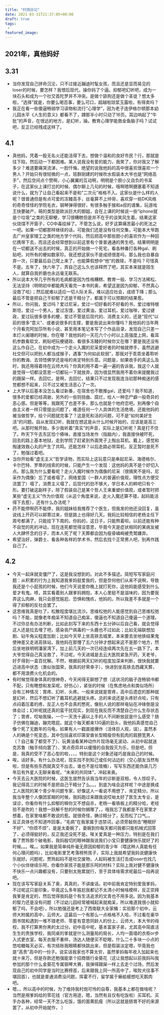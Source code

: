 ```yaml
---
title: "村炮日记"
date: 2021-03-31T21:37:05+08:00
draft: true
tags:
 - 
featured_image:
---
```

## 2021年，真他妈好
## 3.31
- 当你发现自己拼命沉沦，只不过接近蹦迪时髦女孩，而且还是显而易见的loser的时候，要怎样？我恨后现代，操你妈了个逼。抑郁吧幻听吧，成为一块石头和成为一个社交首陀罗并不冲突。是做个舔狗还是做个圣徒？想太多啦，“选择”就是，你要么喝百事，要么可口，超越啦琼浆玉露啦，有得卖吗？
- 我正在看一些傻逼畅销学习读物和流行“心理学”，因为老子连伊格尔顿那本幼儿园水平《人生的意义》都看不了，蹲那半小时只动了16页。耳边响起了“牛批”的声音，在很远的地方，是幻听，操。教育心理学能救金鱼脑子吗？试试吧，反正已经残成这样了。
## 4.1
- 真他妈，凭着一股无名火还能活得下去，想做个温和的良好市民？行，那就是往下陷，然后动一下都困难。某人说我没有爱的能力，我笑了，你对我又了解多少？难道要痛哭流涕，一脸忏悔，绝望的说我他妈的高中很喜欢很喜欢一个男人？开始只有很轻微的一点，班群刚建的时候吹水假装本大爷也是“网络高手”，然后空间点个赞啊，小心翼翼的互动啊，明明是个胆小又自负的书呆子，在这家伙上课打岔的时候、偶尔聊上几句的时候，哦啊嗯啊搪塞着不知道说什么，就为了让自己看起来不是和“二次元”格格不入。这家伙是什么样的人呢？很普通但是有点可爱的冻鳗高手，丝毫算不上帅哥，喜欢穿一些DK风格的奇奇怪怪的学院毛衣，钢琴弹得很好，有很多触手猴和a叔的谱集，玩游戏王快要破产，萌的类型是欧派巨大的御姐，会在上课的时候说一些“iphone就是个垃圾”之类的无聊梗，学习很糟糕但是并不在乎的谈笑风生着。结果这家伙烧煤不开窗子，CO中毒挂掉了。不管怎么说，好歹这算痛苦最小的死法之一吧。如果一切都那样继续的话，可能我们还是没有任何交集，可能本大爷跑去广州皇家理工之类的地方学个代码，然后把高中那些胆小的喜欢作为一种回忆携带下去，而且还会经常想到以前这里有个普普通通的男生吧。结果明明是在一切都送不出去的时候，真正的开始做一个死宅，看各种番打各种gal、刷贴吧，对所有的梗如数家珍。我还想这家伙不是成绩很差吗，那么我也自暴自弃一次，只要最后自己爬上来了，也能算假想中“他”的救赎，不是吗？可惜真不是。五年了，快六年了，弄自己这么久也该释然了吧，其实本来就是陌生人，就算自我折磨也永远毫无联系。
- 所以说本大爷几乎所有的毛病都是因为性格糟糕、教育一般、学习方法稀松、无法坚持（明明初中都能两天看完一本书的奥，希望这是因为抑郁，不然真心没救了哈）；然后就难以适应一切人际关系，难以适应社会，成绩下降；那么最后不管是把自己干抑郁了还是干精分了，都属于可以预期的结果惹。
- 所以，你问我，爱过吗？爱过尼采，爱过一切好看的不好看的书，爱过维特根斯坦，爱过一个男人，爱过冻馒，爱过黄油，爱过耳机，爱过咖啡，爱过键政，爱过玩很多很多的梗，爱过不管是后现代的、消费主义的，还是“现代”以前的很多“意义”、或者说很多的支撑，要是我说出来你懂吗？我他妈的当年两个月看完阿加莎所有小说，甚至用本笔记本写了个作品目录，发现自己只差一本灯火阑珊的时候，你在哪？我他妈的一天花六个小时以上高强度上网，看耳机参数看软文、刷贴吧玩梗键政、看很多冻鳗的时候你又在哪？要是我还没有这么作自己，在初中成为一个走火入魔的尼采爱好者的时候就停手，虽然逃避社交但可以把别人都当成猴子，遇事“为何如此软弱”，那我对于乖乖坐着聆听你的教诲、去领悟佛学还是啥的肯定特别乐意。问题是，如果收手的真这么及时，我还用得着待在云师大吗？你真的用不着一遍一遍的告诉我，我这个人就是觉得一切都没意思一切都玩一下就放弃，因为很显然我用不着你来提醒我过的跟屎一样。去回忆，是啊，去回忆，结果只不过发现我连当初那种痴迷的感觉都想不起来，只不过又被生活恶心了一次。
- 上大学以后基本没怎么看过新番，在宿舍也不敢推gal，还爱吗？我不知道，很多的爱都已经凋谢，另外的一些则扭曲、腐烂，给人一种恋尸癖一般奇异的恶心感。但是等等，我跟死了也差不多，那么也就是个地府恋吧。别再像个自由主义者一样只管提出问题了，难道任何一个人具体的生活绝境，还能他妈的被当做哲学，给个问题就完事了？这是死和活的问题，可不是“如何美好生活”的问题。自从发现幻听，我就在想这是从什么时候开始的，应该是是高三吧。从那时候开始，多少我听着“真实”的声音，实际上是幻听呢？真是打不住了。昨天下午去东区恰个傣味，直接当场发作（指脑内），我直接快被吓死，回去的路上基本地狱，走到学院了赶紧到外面凳子上掏出耳机、戴上，感觉和掏速效救心丸的产生了共鸣。还能怎样？以后走路必带耳机，反正暂时是死不了，勉强过着吧。
- 当你开始看“虚无主义”哲学读物，而实际上这玩意只是串起尼采、海德格尔、卡尔巴特、罗蒂的线索的时候，只能产生一个发现：这他妈的真不是个好切入点。那么我为什么要看呢？走火入魔时候作为偶像的尼采（很搞笑不是吗，尼采作为偶像）忘了或者塌了，网络爱国（一群人的普遍价值观，理性点方便交流罢了）塌了，消费主义塌了，后现代的劲不够大，学日本人的粹吧只有个形。要打破这副样子，除了假装自己是某个哲人王来重塑价值观，或者暂时把某些“虚无主义”作为价值观（从这个角度来说，走火入魔还算不错，起码能活得下去惹），还有什么办法呢？
- 药不能停啊药不能停，我的姐妹给我推荐了个医生，但我发的他还没回复，虽说线上开药可以邮寄过来，但是路上也得好几天。我妈比较相信的老杨主任下周号都满了，只能挂下下周的。你妈的，这日子，只能熬着呗。以前还能有种不自觉的死的冲动，现在连死都觉得没意思，毕竟今天是症状相同的某病友被人大肆怀念的日子，而本人死了呢？天葬都会因为瘦骨嶙峋被秃鹫嫌弃。
- 希望治好，弹爵士、看各种各样的学术书，然后去找个正常男人吧，别再作践自己了。
## 4.2
- 今天一起床就变僵尸了，这是我没想到的。对此不多描述。简短写写家庭问题：从积累的行为上我知道我爹妈挺爱我的，但是奈何他们从来不说啊，导致我还是个小屁孩的时候，他们今天说爱你晚上就打死你，这他妈能感受到什么爱才有鬼。啧，其实看着别人跟爹妈拥抱，本人心里挺不是滋味的，因为要我弄这么肉麻，我只会感觉尴尬、恐惧和愧疚，他妈的。所以我差不多就是一个得了抑郁的反社会罢了。
- 这思维我真是吐了，松散程度堪比流沙。思维松弛的人能感觉到自己思维松弛吗？不能，就像老年痴呆不知道自己痴呆，傻逼也不知道自己傻逼一个道理。不过你总有办法判断，比如此刻写下来的东西十五分钟以后自己看，就会觉得这人还是拉去埋了吧，感染丧尸病毒的一头鹿也不过如此；比如无端联想加剧、钻牛角尖程度加剧；比如今天早上坐高铁去城里，本来要去坐地铁结果鬼使神差又走进高铁站，我他妈在那懵了五六分钟才想起来这不是那个地方，然后坐地铁明明潘家湾下，加上前几天的一次已经连续两次先在五一路下了。本大爷觉得自己真没救了，不过呢，今天进城是去云大医院紧急开药，天老爷，好歹得到一盒百忧解。不然，根据前两天幻听的程度加深来判断，很快我就要迈进高中状态（类似张国荣，我真的好荣幸子），快进到坐高铁去西藏天葬，都不用浪费火化机会的。
- 有时候觉得身体真的很神奇，今天闲得无聊想了想（这状况的脑子连畅销书都不配，只有瞎想和发呆呢，好伤心），紧张的时候（在焦虑地点和类似场所）会有三种情况：胃疼、幻听、头疼。一般来说就是胃疼，高中后遗症的那种就是幻听，然后不想幻听了戴耳机逃避就头疼。总的来说还是头疼好点哈，只有点闷着压着的疼，反正人也不会真的憋死，像别人说的那样电钻在冲锋倒是没体会过；幻听呢就还真的蛮干扰现实，到现在我反而不清楚自己什么生存状态了；胃疼，哎呦我操，一个一天洗十遍以上手的人不间断放屁是什么感受？肠子仿佛在蹦迪，蹦完嗯屁。就这个每天都来130遍的劲头，我他妈真感觉自己像个死了无数年的乌龟，如果有人一戳直接爆炸（活体巨人观，误）。虽然本人的确是个死变态，其中包括喜欢印第安酋长型精瘦但有肌肉的肩膀宽男人（？自己看了都受不了）、玩黄油看某种动作片现场毫无波动、从初中起就迷克苏鲁（触手倾向罢了）、笑点奇异并以缓慢的自我毁灭为乐，但是吧，但是，我真的受不了恶心型的啦，，，，特别是这个对象还碰巧是我自己的时候。
- 唉，话好多。有什么办法呢，现实找不到知己或任何沾边的（交心朋友当然有啦，但是有些东西就真交不出去，谁也不是垃圾桶），写写东西还能伪装几万年后有外星人无聊来看呢，“未来的共同体”，冲起来奥。
- 今天去云大医院的时候，这医生居然告诉我当年的诊断是双相，令人惊叹子。我记得高三的时候不是把自己干精分了么。。。到底为啥会这样呢？中途是换成工人医院的某个青少年问题专家，好像这人一看说不用想了，肯定精分。所以我当年整个人像团浆糊的时候，我妈跑过来跟我说哎呦太好了医生太专业，是误诊，你看你有什么抑郁的嘛你又不想自杀，老杨一看铁板上的精分哈，老经验不是吹的！我想一跃解千愁的时候你搁哪了，，哦我忘了我都是不在家里才想着，在家里啥都不敢说的惹。就很奇怪，确诊精分了，反而松了口气。。
- 反正具体也不知道咋回事，“毛病”在我家属于违禁词，必须旁敲侧击“睡眠好不好”、“你烦不烦”，是是太委婉了，委婉到你每天都问我都只能机械式回答了，必须得挺好的，反正我还没死不是。唉关爱真是一种压力，特别是在我们看了贾玲那个破电影，我妈殷切的眼神跟我说我们小宝只要健康快乐就好了的时候。。。唉。。如果我是简单纯朴毫无原因抑郁的青少年（喂这种人真能有任何心理问题吗），比如电影里艺考落榜熊孩子，实际上我就希望我妈说健康快乐就好。问题呢，贾玲起码不是社交废物，人起码被生活打击成loser也找几个小伙伴继续乐呵，你看你家孩子能是那乐呵的材料？实际上我对健不健康快不快乐一点兴趣都没有，只要别太拖累就行，至于具体啥需求呢最后一段再说吧。
- 现在该写写家庭关系了奥，真真的，不讲废话。初中前我肯定特别爱我爹妈，不过呢这只是印象，毕竟这么多年尴尬我都记不太清小时候啥模样，反正崇拜我爹是肯定的，然后觉得我妈是个有生活追求的文青也不用多说。因为我基本的智力还是没有问题（不过幼儿园经常被喊起来就痴呆，所以难道我很小就抑郁了吗，不会吧），所以勉强还是考上了西南联大全家桶：实验那个初中，云师大附属的高中，云师大。这最后一个有那么一点格格不入哈，不过看在豪华图书馆和遇到一堆不错老师、零星有意思同龄人的份上，云师大，本大爷的母校，我不打算黑你黑的太过分。初中高中呢，基本富家子弟，尤其高中简直活生生的贵族学校，我同桌的爹就是什么测量局的局长，人均一面墙的衣柜or步入式更衣室，每天衣服不重样，汤达人随便买不眨眼，什么二十多块一小点的悠哈糖每天必买，有次结账我眼睛都快跳出来，但是假装淡定嗯，毕竟我也是“高贵”高中的一份子。说实话我家也不算太穷，虽然爹妈每年收入加起来也就十来万，但是存款还勉强能拿个招商银行金葵花（这让我想起以前我妈叫我参加的那个什么金葵花专属钢琴大赛，我弹得跟屎一样上去走个过场，然后发现自己的初中同学是当时比赛榜首，后来跟我上同一所高中了，唉败犬往事不堪回首），也就是普通消费没问题，挥霍不行，留学属于癞蛤蟆想吃天鹅肉吧。
- 嗯，，所以高中的时候，为了维持我村炮可怜的自尊，我基本上都在做啥呢？当然是用爹妈给的零花钱（官方用途，嗯，当然有且仅有吃饭啦）买耳机、买手办各种，经常一天不怎么吃饭，饿的面黄肌瘦（所以这就是肠胃不好的来源罢了，从初中开始就作， ）